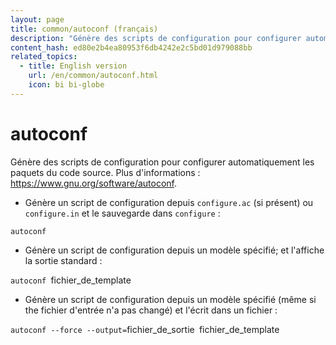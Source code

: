 ```yaml
---
layout: page
title: common/autoconf (français)
description: "Génère des scripts de configuration pour configurer automatiquement les paquets du code source."
content_hash: ed80e2b4ea80953f6db4242e2c5bd01d979088bb
related_topics:
  - title: English version
    url: /en/common/autoconf.html
    icon: bi bi-globe
---
```

# autoconf

Génère des scripts de configuration pour configurer automatiquement les paquets du code source.
Plus d'informations : <https://www.gnu.org/software/autoconf>.

- Génère un script de configuration depuis `configure.ac` (si présent) ou `configure.in` et le sauvegarde dans `configure` :

`autoconf`

- Génère un script de configuration depuis un modèle spécifié; et l'affiche la sortie standard :

`autoconf `<span class="tldr-var badge badge-pill bg-dark-lm bg-white-dm text-white-lm text-dark-dm font-weight-bold">fichier_de_template</span>

- Génère un script de configuration depuis un modèle spécifié (même si the fichier d'entrée n'a pas changé) et l'écrit dans un fichier :

`autoconf --force --output=`<span class="tldr-var badge badge-pill bg-dark-lm bg-white-dm text-white-lm text-dark-dm font-weight-bold">fichier_de_sortie</span>` `<span class="tldr-var badge badge-pill bg-dark-lm bg-white-dm text-white-lm text-dark-dm font-weight-bold">fichier_de_template</span>
